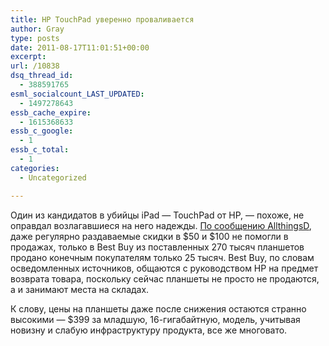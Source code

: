 ```yaml
---
title: HP TouchPad уверенно проваливается
author: Gray
type: posts
date: 2011-08-17T11:01:51+00:00
excerpt:
url: /10838
dsq_thread_id:
  - 388591765
esml_socialcount_LAST_UPDATED:
  - 1497278643
essb_cache_expire:
  - 1615368633
essb_c_google:
  - 1
essb_c_total:
  - 1
categories:
  - Uncategorized

---
```








Один из кандидатов в убийцы iPad — TouchPad от HP, — похоже, не оправдал возлагавшиеся на него надежды. [По сообщению AllthingsD][1], даже регулярно раздаваемые скидки в $50 и $100 не помогли в продажах, только в Best Buy из поставленных 270 тысяч планшетов продано конечным покупателям только 25 тысяч. Best Buy, по словам осведомленных источников, общаются с руководством HP на предмет возврата товара, поскольку сейчас планшеты не просто не продаются, а и занимают места на складах.

К слову, цены на планшеты даже после снижения остаются странно высокими — $399 за младшую, 16-гигабайтную, модель, учитывая новизну и слабую инфраструктуру продукта, все же многовато.

 [1]: http://allthingsd.com/20110816/ouchpad-best-buy-sitting-on-a-pile-of-unsold-hp-tablets/